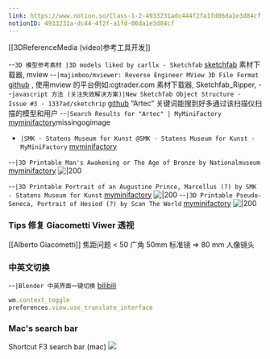 ```yaml
---
link: https://www.notion.so/Class-1-2-4933231adc444f2fa1fd06da1e3d84cf
notionID: 4933231a-dc44-4f2f-a1fd-06da1e3d84cf
---
```

[[3DReferenceMedia (video)参考工具开发]] 

 --`3D 模型参考素材 |3D models liked by carllx - Sketchfab` [sketchfab](https://sketchfab.com/carllx/likes)
素材下载器,  mview --`|majimboo/mviewer: Reverse Engineer MView 3D File Format` [github](https://github.com/majimboo/mviewer) , 使用mview 的平台例如:cgtrader.com
素材下载器, Sketchfab_Ripper, --`javascript 方法 (关注失效解决方案)|New Sketchfab Object Structure · Issue #3 · 1337ad/sketchrip` [github](https://github.com/1337ad/sketchrip/issues/3)
“Artec” 关键词能搜到好多通过该扫描仪扫描的模型和用户 --`|Search Results for "Artec" | MyMiniFactory` [myminifactory](https://www.myminifactory.com/search/?query=%20Artec)missingogimage
-  `|SMK - Statens Museum for Kunst @SMK - Statens Museum for Kunst - MyMiniFactory` [myminifactory](https://www.myminifactory.com/users/SMK%20-%20Statens%20Museum%20for%20Kunst?page=3)



--`|3D Printable Man's Awakening or The Age of Bronze by Nationalmuseum` [myminifactory](https://www.myminifactory.com/object/3d-print-man-s-awakening-or-the-age-of-bronze-101775)
![|200](https://cdn.myminifactory.com/assets/object-assets/5d8ca2a9e7ff3/images/720X720-untitled2.jpg)

--`|3D Printable Portrait of an Augustine Prince, Marcellus (?) by SMK - Statens Museum for Kunst` [myminifactory](https://www.myminifactory.com/object/3d-print-portrait-of-an-augustine-prince-marcellus-101422)
![|200](https://cdn.myminifactory.com/assets/object-assets/5d84da91d1205/images/720X720-untitled2.jpg)
--`|3D Printable Pseudo-Seneca, Portrait of Hesiod (?) by Scan The World` [myminifactory](https://www.myminifactory.com/object/3d-print-pseudo-seneca-portrait-of-hesiod-103026)
![|200](https://cdn.myminifactory.com/assets/object-assets/5da5d10418a05/images/720X720-untitled1.jpg)

###  Tips 修复 Giacometti Viwer 透视
[[Alberto Giacometti]]
焦距问题
< 50 广角
50mm 标准镜
=>  80 mm 人像镜头


### 中英文切换
--`|Blender 中英界面一键切换` [bilibili](https://www.bilibili.com/video/BV1pF411e7MF/?t=111)
```javascript
wm.context_toggle
preferences.view.use_translate_interface
```

### Mac's search bar
Shortcut F3 search bar (mac)
![](https://i.imgur.com/zcIJhoB.png)



